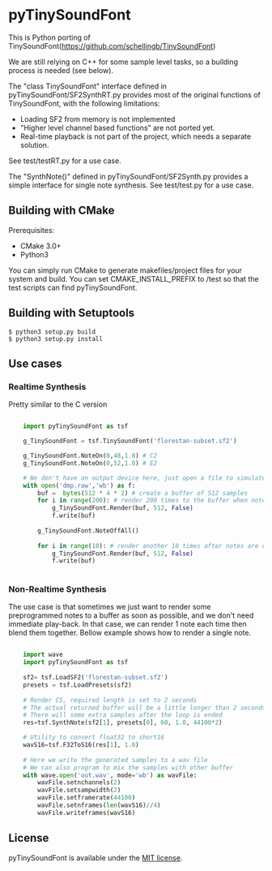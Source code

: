 pyTinySoundFont
================

This is Python porting of TinySoundFont(https://github.com/schellingb/TinySoundFont)

We are still relying on C++ for some sample level tasks, so a building process is needed (see below).

The "class TinySoundFont" interface defined in pyTinySoundFont/SF2SynthRT.py provides most of the original functions of TinySoundFont, with the following limitations:

* Loading SF2 from memory is not implemented
* "Higher level channel based functions" are not ported yet.
* Real-time playback is not part of the project, which needs a separate solution.

See test/testRT.py for a use case.

The "SynthNote()" defined in pyTinySoundFont/SF2Synth.py provides a simple interface for single note synthesis. See test/test.py for a use case.


## Building with CMake

Prerequisites:

* CMake 3.0+
* Python3

You can simply run CMake to generate makefiles/project files for your system and build. 
You can set CMAKE_INSTALL_PREFIX to /test so that the test scripts can find pyTinySoundFont.

## Building with Setuptools

	$ python3 setup.py build	
	$ python3 setup.py install

## Use cases

### Realtime Synthesis

Pretty similar to the C version

```Python

	import pyTinySoundFont as tsf

	g_TinySoundFont = tsf.TinySoundFont('florestan-subset.sf2')

	g_TinySoundFont.NoteOn(0,48,1.0) # C2
	g_TinySoundFont.NoteOn(0,52,1.0) # E2

	# We don't have an output device here, just open a file to simulate
	with open('dmp.raw','wb') as f:
		buf =  bytes(512 * 4 * 2) # create a buffer of 512 samples
		for i in range(200): # render 200 times to the buffer when notes are on
			g_TinySoundFont.Render(buf, 512, False)
			f.write(buf)
		
		g_TinySoundFont.NoteOffAll()
	
		for i in range(10): # render another 10 times after notes are off 
			g_TinySoundFont.Render(buf, 512, False)
			f.write(buf)
	

```

### Non-Realtime Synthesis

The use case is that sometimes we just want to render some preprogrammed notes to a buffer as soon as possible, and we don't need immediate play-back. In that case, we can render 1 note each time then blend them together. Bellow example shows how to render a single note.


```Python

	import wave
	import pyTinySoundFont as tsf
	
	sf2= tsf.LoadSF2('florestan-subset.sf2')
	presets = tsf.LoadPresets(sf2)
	
	# Render C5, required length is set to 2 seconds
	# The actual returned buffer will be a little longer than 2 seconds
	# There will some extra samples after the loop is ended
	res=tsf.SynthNote(sf2[1], presets[0], 60, 1.0, 44100*2)

	# Utility to convert float32 to short16
	wavS16=tsf.F32ToS16(res[1], 1.0)
	
	# Here we write the generated samples to a wav file
	# We can also program to mix the samples with other buffer
	with wave.open('out.wav', mode='wb') as wavFile:
		wavFile.setnchannels(2)
		wavFile.setsampwidth(2)
		wavFile.setframerate(44100)
		wavFile.setnframes(len(wavS16)//4)
		wavFile.writeframes(wavS16)

```

## License

pyTinySoundFont is available under the [MIT license](https://choosealicense.com/licenses/mit/).

